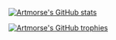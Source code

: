 [![Artmorse's GitHub stats](https://github-readme-stats.vercel.app/api?username=Artmorse&show_icons=true&theme=nord&count_private=true&hide=stars)](https://github.com/anuraghazra/github-readme-stats)

[![Artmorse's GitHub trophies](https://github-profile-trophy.vercel.app/?username=Artmorse&theme=nord)](https://github.com/ryo-ma/github-profile-trophy)
